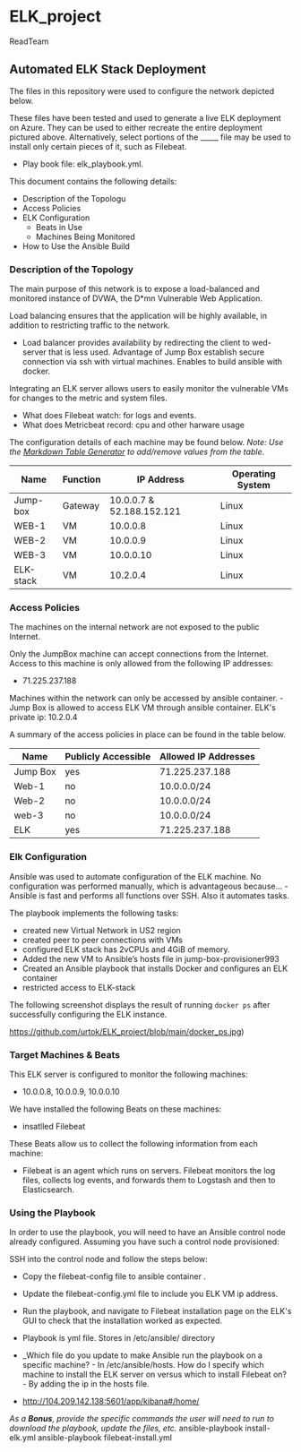 # ELK_project
ReadTeam
## Automated ELK Stack Deployment

The files in this repository were used to configure the network depicted below.

[](ELK-diagram.png)

These files have been tested and used to generate a live ELK deployment on Azure. They can be used to either recreate the entire deployment pictured above. Alternatively, select portions of the _____ file may be used to install only certain pieces of it, such as Filebeat.

 - Play book file: elk_playbook.yml.

This document contains the following details:
- Description of the Topologu
- Access Policies
- ELK Configuration
  - Beats in Use
  - Machines Being Monitored
- How to Use the Ansible Build


### Description of the Topology

The main purpose of this network is to expose a load-balanced and monitored instance of DVWA, the D*mn Vulnerable Web Application.

Load balancing ensures that the application will be highly available, in addition to restricting traffic to the network.
- Load balancer provides availability by redirecting the client to wed-server that is less used. Advantage of Jump Box establish secure connection via ssh with virtual machines. Enables to build ansible with docker.

Integrating an ELK server allows users to easily monitor the vulnerable VMs for changes to the metric and system files.
- What does Filebeat watch: for logs and events.
- What does Metricbeat record: cpu and other harware usage

The configuration details of each machine may be found below.
_Note: Use the [Markdown Table Generator](http://www.tablesgenerator.com/markdown_tables) to add/remove values from the table_.

| Name     | Function | IP Address | Operating System |
|----------|----------|------------|------------------|
| Jump-box | Gateway  | 10.0.0.7 & 52.188.152.121 | Linux |
| WEB-1    |  VM      | 10.0.0.8   |  Linux           |
| WEB-2    |  VM      | 10.0.0.9   |  Linux           |
| WEB-3    |  VM      | 10.0.0.10  |  Linux           |
|ELK-stack |  VM      | 10.2.0.4   |  Linux           |
### Access Policies

The machines on the internal network are not exposed to the public Internet. 

Only the JumpBox machine can accept connections from the Internet. Access to this machine is only allowed from the following IP addresses:
- 71.225.237.188

Machines within the network can only be accessed by ansible container.
-Jump Box is allowed to access ELK VM through ansible container. ELK's private ip: 10.2.0.4 

A summary of the access policies in place can be found in the table below.

| Name     | Publicly Accessible | Allowed IP Addresses |
|----------|---------------------|----------------------|
| Jump Box | yes                 | 71.225.237.188       |
| Web-1         |    no          |   10.0.0.0/24                     |
| Web-2         |    no           |   10.0.0.0/24                   |
| web-3          |    no                 |   10.0.0.0/24
|ELK            |     yes                 |  71.225.237.188|

### Elk Configuration

Ansible was used to automate configuration of the ELK machine. No configuration was performed manually, which is advantageous because...
-Ansible is fast and performs all functions over SSH. Also it automates tasks.

The playbook implements the following tasks:
- created new Virtual Network in US2 region
- created peer to peer connections with VMs
- configured ELK stack has 2vCPUs and 4GiB of memory.
- Added the new VM to Ansible’s hosts file in jump-box-provisioner993
- Created an Ansible playbook that installs Docker and configures an ELK container
- restricted access to ELK-stack

The following screenshot displays the result of running `docker ps` after successfully configuring the ELK instance.

https://github.com/urtok/ELK_project/blob/main/docker_ps.jpg)

### Target Machines & Beats
This ELK server is configured to monitor the following machines:
- 10.0.0.8, 10.0.0.9, 10.0.0.10

We have installed the following Beats on these machines:
- insatlled Filebeat

These Beats allow us to collect the following information from each machine:
- Filebeat is an agent which runs on servers. Filebeat monitors the log files, collects log events, and forwards them to Logstash and then to Elasticsearch.

### Using the Playbook
In order to use the playbook, you will need to have an Ansible control node already configured. Assuming you have such a control node provisioned: 

SSH into the control node and follow the steps below:
- Copy the filebeat-config file to ansible container .
- Update the filebeat-config.yml file to include you ELK VM ip address.
- Run the playbook, and navigate to Filebeat installation page on the ELK's GUI to check that the installation worked as expected.

- Playbook is yml file. Stores in /etc/ansible/ directory
- _Which file do you update to make Ansible run the playbook on a specific machine? - In /etc/ansible/hosts.
How do I specify which machine to install the ELK server on versus which to install Filebeat on? - By adding the ip in the hosts file.
- http://104.209.142.138:5601/app/kibana#/home/

_As a **Bonus**, provide the specific commands the user will need to run to download the playbook, update the files, etc._
ansible-playbook install-elk.yml 
ansible-playbook filebeat-install.yml


